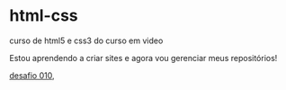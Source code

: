 # html-css
 curso de html5 e css3 do curso em video

Estou aprendendo a criar sites e agora vou gerenciar meus repositórios!

<a href="https://guilhermegarcia-5.github.io/html-css/desafios/m%C3%B3dulo2/desafio010/android.html" target="_blank" class="externo">desafio 010</a>,